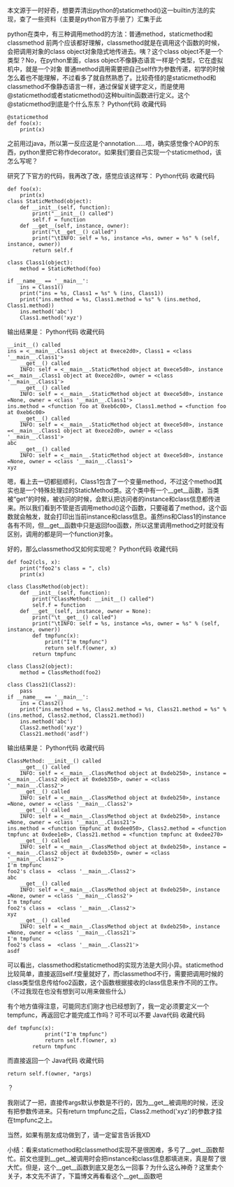 本文源于一时好奇，想要弄清出python的staticmethod()这一builtin方法的实现，查了一些资料（主要是python官方手册了）汇集于此

python在类中，有三种调用method的方法：普通method，staticmethod和classmethod
前两个应该都好理解，classmethod就是在调用这个函数的时候，会把调用对象的class object对象隐式地传进去。咦？这个class object不是一个类型？No，在python里面，class object不像静态语言一样是个类型，它在虚拟机中，就是一个对象
普通method调用需要把自己self作为参数传递，初学的时候怎么着也不能理解，不过看多了就自然熟悉了。比较奇怪的是staticmethod和classmethod不像静态语言一样，通过保留关键字定义，而是使用@staticmethod或者staticmethod()这种builtin函数进行定义。这个@staticmethod到底是个什么东东？
Python代码  收藏代码

    @staticmethod
    def foo(x):
        print(x)



之前用过java，所以第一反应这是个annotation……唔，确实感觉像个AOP的东西，python里把它称作decorator。如果我们要自己实现一个staticmethod，该怎么写呢？

研究了下官方的代码，我再改了改，感觉应该这样写：
Python代码  收藏代码

    def foo(x):
        print(x)
    class StaticMethod(object):
        def __init__(self, function):
            print("__init__() called")
            self.f = function
        def __get__(self, instance, owner):
            print("\t__get__() called")
            print("\tINFO: self = %s, instance =%s, owner = %s" % (self, instance, owner))
            return self.f

    class Class1(object):
        method = StaticMethod(foo)

    if __name__ == '__main__':
        ins = Class1()
        print("ins = %s, Class1 = %s" % (ins, Class1))
        print("ins.method = %s, Class1.method = %s" % (ins.method, Class1.method))
        ins.method('abc')
        Class1.method('xyz')



输出结果是：
Python代码  收藏代码

    __init__() called
    ins = <__main__.Class1 object at 0xece2d0>, Class1 = <class '__main__.Class1'>
        __get__() called
        INFO: self = <__main__.StaticMethod object at 0xece5d0>, instance =<__main__.Class1 object at 0xece2d0>, owner = <class '__main__.Class1'>
        __get__() called
        INFO: self = <__main__.StaticMethod object at 0xece5d0>, instance =None, owner = <class '__main__.Class1'>
    ins.method = <function foo at 0xeb6c00>, Class1.method = <function foo at 0xeb6c00>
        __get__() called
        INFO: self = <__main__.StaticMethod object at 0xece5d0>, instance =<__main__.Class1 object at 0xece2d0>, owner = <class '__main__.Class1'>
    abc
        __get__() called
        INFO: self = <__main__.StaticMethod object at 0xece5d0>, instance =None, owner = <class '__main__.Class1'>
    xyz


嗯，看上去一切都挺顺利，Class1包含了一个变量method，不过这个method其实也是一个特殊处理过的StaticMethod类。这个类中有一个__get__函数，当类被“get”的时候，被访问的时候，会默认把访问者的instance和class信息都传进来。所以我们看到不管是否调用method()这个函数，只要碰着了method，这个函数就会触发，就会打印出当前instance和class信息。虽然ins和Class1的instance各有不同，但__get__函数中只是返回foo函数，所以这里调用method之时就没有区别，调用的都是同一个function对象。

好的，那么classmethod又如何实现呢？
Python代码  收藏代码

    def foo2(cls, x):
        print("foo2's class = ", cls)
        print(x)

    class ClassMethod(object):
        def __init__(self, function):
            print("ClassMethod: __init__() called")
            self.f = function
        def __get__(self, instance, owner = None):
            print("\t__get__() called")
            print("\tINFO: self = %s, instance =%s, owner = %s" % (self, instance, owner))
            def tmpfunc(x):
                print("I'm tmpfunc")
                return self.f(owner, x)
            return tmpfunc

    class Class2(object):
        method = ClassMethod(foo2)

    class Class21(Class2):
        pass
    if __name__ == '__main__':
        ins = Class2()
        print("ins.method = %s, Class2.method = %s, Class21.method = %s" % (ins.method, Class2.method, Class21.method))
        ins.method('abc')
        Class2.method('xyz')
        Class21.method('asdf')



输出结果是：
Python代码  收藏代码

    ClassMethod: __init__() called
        __get__() called
        INFO: self = <__main__.ClassMethod object at 0xdeb250>, instance =<__main__.Class2 object at 0xdeb350>, owner = <class '__main__.Class2'>
        __get__() called
        INFO: self = <__main__.ClassMethod object at 0xdeb250>, instance =None, owner = <class '__main__.Class2'>
        __get__() called
        INFO: self = <__main__.ClassMethod object at 0xdeb250>, instance =None, owner = <class '__main__.Class21'>
    ins.method = <function tmpfunc at 0xdee050>, Class2.method = <function tmpfunc at 0xdee1e8>, Class21.method = <function tmpfunc at 0xdee270>
        __get__() called
        INFO: self = <__main__.ClassMethod object at 0xdeb250>, instance =<__main__.Class2 object at 0xdeb350>, owner = <class '__main__.Class2'>
    I'm tmpfunc
    foo2's class =  <class '__main__.Class2'>
    abc
        __get__() called
        INFO: self = <__main__.ClassMethod object at 0xdeb250>, instance =None, owner = <class '__main__.Class2'>
    I'm tmpfunc
    foo2's class =  <class '__main__.Class2'>
    xyz
        __get__() called
        INFO: self = <__main__.ClassMethod object at 0xdeb250>, instance =None, owner = <class '__main__.Class21'>
    I'm tmpfunc
    foo2's class =  <class '__main__.Class21'>
    asdf



可以看出，classmethod和staticmethod的实现方法是大同小异。staticmethod比较简单，直接返回self.f变量就好了，而classmethod不行，需要把调用时候的class类型信息传给foo2函数，这个函数根据接收的class信息来作不同的工作。（不过我现在也没有想到可以用来做些什么）

有个地方值得注意，可能同志们刚才也已经想到了，我一定必须要定义一个tempfunc，再返回它才能完成工作吗？可不可以不要
Java代码  收藏代码

    def tmpfunc(x):
                print("I'm tmpfunc")
                return self.f(owner, x)
            return tmpfunc



而直接返回一个
Java代码  收藏代码

    return self.f(owner, *args)


？

我刚试了一把，直接传args默认参数是不行的，因为__get__被调用的时候，还没有把参数传进来。只有return tmpfunc之后，Class2.method('xyz')的参数才挂在tmpfunc之上。

当然，如果有朋友成功做到了，请一定留言告诉我XD

小结：看来staticmethod和classmethod实现不是很困难，多亏了__get__函数帮忙。前文也提到__get__被调用时会把instance和class信息都填进来，真是帮了很大忙。但是，这个__get__函数到底又是怎么一回事？为什么这么神奇？这里卖个关子，本文先不讲了，下篇博文再看看这个__get__函数吧